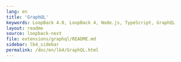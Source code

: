 ```yaml
---
lang: en
title: 'GraphQL'
keywords: LoopBack 4.0, LoopBack 4, Node.js, TypeScript, GraphQL
layout: readme
source: loopback-next
file: extensions/graphql/README.md
sidebar: lb4_sidebar
permalink: /doc/en/lb4/GraphQL.html
---
```

